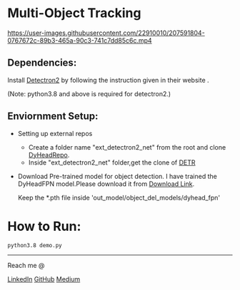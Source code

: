# Multi-Object Tracking

https://user-images.githubusercontent.com/22910010/207591804-0767672c-89b3-465a-90c3-741c7dd85c6c.mp4

## Dependencies:
Install [Detectron2](https://detectron2.readthedocs.io/en/latest/tutorials/install.html) by following the instruction given in their website .

(Note: python3.8 and above is required for detectron2.)

## Enviornment Setup:
-   Setting up external repos
    -   Create a folder name "ext_detectron2_net" from the root and clone [DyHeadRepo](https://github.com/microsoft/DynamicHead).
    -   Inside "ext_detectron2_net" folder,get the clone of [DETR](https://github.com/facebookresearch/detr)

- Download Pre-trained model for object detection.
    I have trained the DyHeadFPN model.Please download it from [Download Link](https://drive.google.com/drive/folders/1nzIahVtfG_fC4GqgqgUqLkUuw__S9_SE?usp=share_link).

    Keep the *.pth file inside 'out_model/object_del_models/dyhead_fpn'

# How to Run:

```
python3.8 demo.py

```


---
Reach me @

[LinkedIn](https://www.linkedin.com/in/satya1507/) [GitHub](https://github.com/satya15july) [Medium](https://medium.com/@satya15july_11937)


